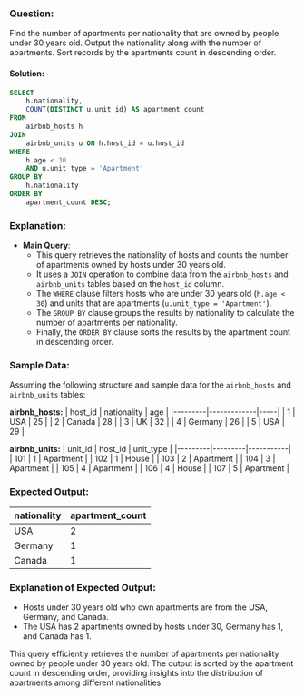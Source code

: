 ### Question:
Find the number of apartments per nationality that are owned by people under 30 years old. Output the nationality along with the number of apartments. Sort records by the apartments count in descending order.


#### Solution:
```sql
SELECT
    h.nationality,
    COUNT(DISTINCT u.unit_id) AS apartment_count
FROM
    airbnb_hosts h
JOIN
    airbnb_units u ON h.host_id = u.host_id
WHERE
    h.age < 30
    AND u.unit_type = 'Apartment'
GROUP BY
    h.nationality
ORDER BY
    apartment_count DESC;
```

### Explanation:
- **Main Query**:
  - This query retrieves the nationality of hosts and counts the number of apartments owned by hosts under 30 years old.
  - It uses a `JOIN` operation to combine data from the `airbnb_hosts` and `airbnb_units` tables based on the `host_id` column.
  - The `WHERE` clause filters hosts who are under 30 years old (`h.age < 30`) and units that are apartments (`u.unit_type = 'Apartment'`).
  - The `GROUP BY` clause groups the results by nationality to calculate the number of apartments per nationality.
  - Finally, the `ORDER BY` clause sorts the results by the apartment count in descending order.

### Sample Data:
Assuming the following structure and sample data for the `airbnb_hosts` and `airbnb_units` tables:

**airbnb_hosts:**
| host_id | nationality | age |
|---------|-------------|-----|
| 1       | USA         | 25  |
| 2       | Canada      | 28  |
| 3       | UK          | 32  |
| 4       | Germany     | 26  |
| 5       | USA         | 29  |

**airbnb_units:**
| unit_id | host_id | unit_type |
|---------|---------|-----------|
| 101     | 1       | Apartment |
| 102     | 1       | House     |
| 103     | 2       | Apartment |
| 104     | 3       | Apartment |
| 105     | 4       | Apartment |
| 106     | 4       | House     |
| 107     | 5       | Apartment |

### Expected Output:
| nationality | apartment_count |
|-------------|-----------------|
| USA         | 2               |
| Germany     | 1               |
| Canada      | 1               |

### Explanation of Expected Output:
- Hosts under 30 years old who own apartments are from the USA, Germany, and Canada.
- The USA has 2 apartments owned by hosts under 30, Germany has 1, and Canada has 1.

This query efficiently retrieves the number of apartments per nationality owned by people under 30 years old. The output is sorted by the apartment count in descending order, providing insights into the distribution of apartments among different nationalities.